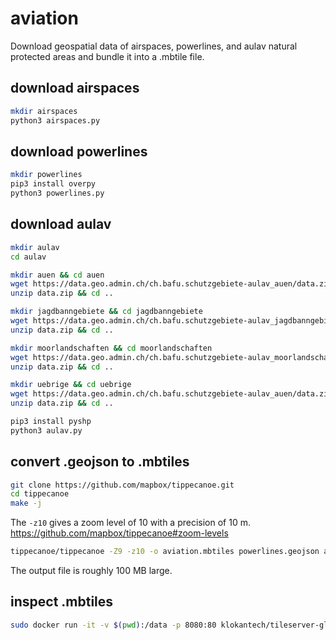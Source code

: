 # aviation
Download geospatial data of airspaces, powerlines, and aulav natural protected areas and bundle it into a .mbtile file.

## download airspaces

```bash
mkdir airspaces
python3 airspaces.py
```

## download powerlines

```bash
mkdir powerlines
pip3 install overpy
python3 powerlines.py
```

## download aulav

```bash
mkdir aulav
cd aulav

mkdir auen && cd auen
wget https://data.geo.admin.ch/ch.bafu.schutzgebiete-aulav_auen/data.zip
unzip data.zip && cd ..

mkdir jagdbanngebiete && cd jagdbanngebiete
wget https://data.geo.admin.ch/ch.bafu.schutzgebiete-aulav_jagdbanngebiete/data.zip 
unzip data.zip && cd ..

mkdir moorlandschaften && cd moorlandschaften
wget https://data.geo.admin.ch/ch.bafu.schutzgebiete-aulav_moorlandschaften/data.zip
unzip data.zip && cd ..

mkdir uebrige && cd uebrige
wget https://data.geo.admin.ch/ch.bafu.schutzgebiete-aulav_auen/data.zip
unzip data.zip && cd ..
```

```bash
pip3 install pyshp
python3 aulav.py
```

## convert .geojson to .mbtiles

```bash
git clone https://github.com/mapbox/tippecanoe.git
cd tippecanoe
make -j
```

The ```-z10``` gives a zoom level of 10 with a precision of 10 m. https://github.com/mapbox/tippecanoe#zoom-levels

```bash
tippecanoe/tippecanoe -Z9 -z10 -o aviation.mbtiles powerlines.geojson aulav.geojson airspaces.geojson
```

The output file is roughly 100 MB large.

## inspect .mbtiles

```bash
sudo docker run -it -v $(pwd):/data -p 8080:80 klokantech/tileserver-gl
```
